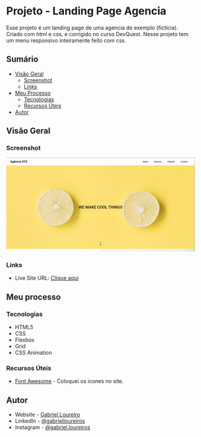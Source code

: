# Projeto - Landing Page Agencia

Esse projeto é um landing page de uma agencia de exemplo (fictícia). Criado com html e css, e corrigido no curso DevQuest. Nesse projeto tem um menu responsivo inteiramente feito com css.

## Sumário

- [Visão Geral](#visão-geral)
  - [Screenshot](#screenshot)
  - [Links](#links)
- [Meu Processo](#meu-processo)
  - [Tecnologias](#tecnologias)
  - [Recursos Úteis](#recursos-úteis)
- [Autor](#autor)

## Visão Geral

### Screenshot

![](./src/images/tela%20principal.png)

### Links

- Live Site URL: [Clique aqui](https://your-live-site-url.com)

## Meu processo

### Tecnologias

- HTML5
- CSS
- Flexbox
- Grid
- CSS Animation

### Recursos Úteis

- [Font Awesome](https://fontawesome.com/icons) - Coloquei os icones no site.

## Autor

- Website - [Gabriel Loureiro](https://gbloureiros.github.io/portfolio/)
- LinkedIn - [@gabrielloureiros](https://www.linkedin.com/in/gabrielloureiros/)
- Instagram - [@gabriel.loureiros](https://www.instagram.com/gabriel.loureiros/)
